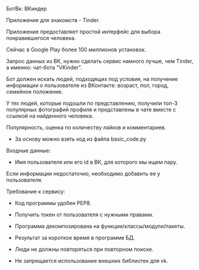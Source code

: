 БотВк: ВКиндер

Приложение для знакомств - Tinder. 

Приложение предоставляет простой интерфейс для выбора понравившегося человека. 

Сейчас в Google Play более 100 миллионов установок.

Запрос данных из ВК, нужно сделать сервис намного лучше, чем Tinder, а именно: чат-бота "VKinder". 

Бот должен искать людей, подходящих под условия, на получение информации о пользователе из ВКонтакте: возраст, пол, город, семейное положение. 

У тех людей, которые подошли по представлению, получили топ-3 популярных фотографий профиля и представлены в чате вместе с ссылкой на найденного человека.

Популярность, оценка по количеству лайков и комментариев.

- За основу можно взять код из файла basic_code.py

Входные данные:

- Имя пользователя или его id в ВК, для которого мы ищем пару.

Если информации недостаточно, необходимо добавить ее у пользователя. 

Требование к сервису: 

- Код программы удобен PEP8. 

- Получить токен от пользователя с нужными правами. 

- Программа декомпозирована на функции/классы/модули/пакеты. 

- Результат за короткое время в программе БД. 

- Люди не должны повторяться при повторном поиске. 

- Не запрещается использование внешних библиотек для vk.